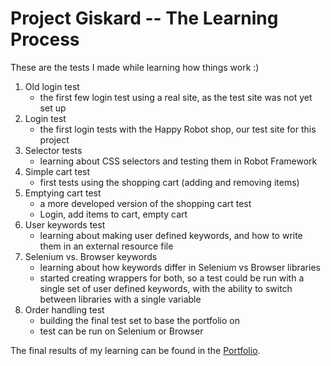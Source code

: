 # Project Giskard -- The Learning Process

These are the tests I made while learning how things work :)

1) Old login test
    - the first few login test using a real site, as the test site was not yet set up
2) Login test
    - the first login tests with the Happy Robot shop, our test site for this project
3) Selector tests
    - learning about CSS selectors and testing them in Robot Framework
4) Simple cart test
    - first tests using the shopping cart (adding and removing items)
5) Emptying cart test
    - a more developed version of the shopping cart test
    - Login, add items to cart, empty cart
6) User keywords test
    - learning about making user defined keywords, and how to write them in an external resource file
7) Selenium vs. Browser keywords
    - learning about how keywords differ in Selenium vs Browser libraries
    - started creating wrappers for both, so a test could be run with a single set of user defined keywords, with the ability to switch between libraries with a single variable
8) Order handling test
    - building the final test set to base the portfolio on
    - test can be run on Selenium or Browser


The final results of my learning can be found in the [Portfolio](https://github.com/amauran/project-giskard/tree/main/Portfolio).